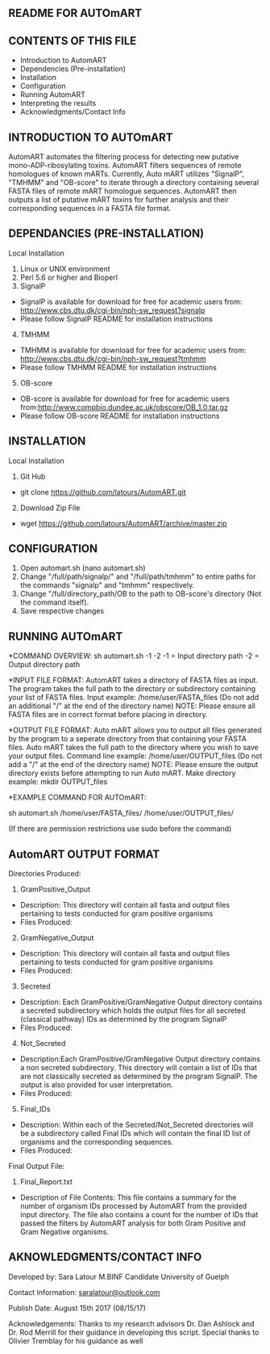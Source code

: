 README FOR AUTOmART 
------------------------------------------------------------------------------------------------------------------------------------------------------------------------------------------------------

CONTENTS OF THIS FILE
------------------------------------------------------------------------------------------------------------------------------------------------------------------------------------------------------
- Introduction to AutomART
- Dependencies (Pre-installation)
- Installation
- Configuration
- Running AutomART
- Interpreting the results 
- Acknowledgments/Contact Info

INTRODUCTION TO AUTOmART
------------------------------------------------------------------------------------------------------------------------------------------------------------------------------------------------------
AutomART automates the filtering process for detecting new putative mono-ADP-ribosylating toxins. AutomART filters sequences of remote homologues of known mARTs. Currently, Auto mART utilizes "SignalP", "TMHMM" and "OB-score" to iterate through a directory containing several FASTA files of remote mART homologue sequences. AutomART then outputs a list of putative mART toxins for further analysis and their corresponding sequences in a FASTA file format. 

DEPENDANCIES (PRE-INSTALLATION)
------------------------------------------------------------------------------------------------------------------------------------------------------------------------------------------------------
Local Installation
1) Linux or UNIX environment
2) Perl 5.6 or higher and Bioperl
3) SignalP
- SignalP is available for download for free for academic users from: http://www.cbs.dtu.dk/cgi-bin/nph-sw_request?signalp
- Please follow SignalP README for installation instructions
4) TMHMM
- TMHMM is available for download for free for academic users from: http://www.cbs.dtu.dk/cgi-bin/nph-sw_request?tmhmm
- Please follow TMHMM README for installation instructions
5) OB-score 
- OB-score is available for download for free for academic users from:http://www.compbio.dundee.ac.uk/obscore/OB_1.0.tar.gz
- Please follow OB-score README for installation instructions

INSTALLATION
------------------------------------------------------------------------------------------------------------------------------------------------------------------------------------------------------
Local Installation 
1) Git Hub
- git clone https://github.com/latours/AutomART.git

2) Download Zip File
- wget https://github.com/latours/AutomART/archive/master.zip


CONFIGURATION
------------------------------------------------------------------------------------------------------------------------------------------------------------------------------------------------------
1) Open automart.sh (nano automart.sh)
2) Change "/full/path/signalp/" and "/full/path/tmhmm" to entire paths for the commands "signalp" and "tmhmm" respectively.
3) Change "/full/directory_path/OB to the path to OB-score's directory (Not the command itself).
4) Save respective changes

RUNNING AUTOmART 
------------------------------------------------------------------------------------------------------------------------------------------------------------------------------------------------------
*COMMAND OVERVIEW:
sh automart.sh -1 -2
-1 = Input directory path
-2 = Output directory path

*INPUT FILE FORMAT: 
AutomART takes a directory of FASTA files as input. 
The program takes the full path to the directory or subdirectory containing your list of FASTA files.
Input example: /home/user/FASTA_files (Do not add an additional "/" at the end of the directory name)
NOTE: Please ensure all FASTA files are in correct format before placing in directory. 

*OUTPUT FILE FORMAT:
Auto mART allows you to output all files generated by the program to a seperate directory from that containing your FASTA files. 
Auto mART takes the full path to the directory where you wish to save your output files. 
Command line example: /home/user/OUTPUT_files (Do not add a "/" at the end of the directory name)
NOTE: Please ensure the output directory exists before attempting to run Auto mART.
Make directory example: mkdir OUTPUT_files 

*EXAMPLE COMMAND FOR AUTOmART:

sh automart.sh /home/user/FASTA_files/ /home/user/OUTPUT_files/

(If there are permission restrictions use sudo before the command)

AutomART OUTPUT FORMAT
------------------------------------------------------------------------------------------------------------------------------------------------------------------------------------------------------
Directories Produced:
1) GramPositive_Output
- Description: This directory will contain all fasta and output files pertaining to tests conducted for gram positive 	      organisms
- Files Produced:

2) GramNegative_Output
- Description: This directory will contain all fasta and output files pertaining to tests conducted for gram positive organisms
- Files Produced:

3) Secreted
- Description: Each GramPositive/GramNegative Output directory contains a secreted subdirectory which holds the output files for all secreted (classical pathway) IDs as determined by the program SignalP
- Files Produced:

4) Not_Secreted
- Description:Each GramPositive/GramNegative Output directory contains a non secreted subdirectory. This directory 	   will contain a list of IDs that are not classically secreted as determined by the program SignalP. The output is also provided for user interpretation.
- Files Produced:

5) Final_IDs
- Description: Within each of the Secreted/Not_Secreted directories will be a subdirectory called Final IDs which will contain the final ID list of organisms and the corresponding sequences.
- Files Produced:


Final Output File:
1) Final_Report.txt
- Description of File Contents: This file contains a summary for the number of organism IDs processed by AutomART from the provided input directory. The file also contains a count for the number of IDs that passed the filters by AutomART analysis for both Gram Positive and Gram Negative organisms.

AKNOWLEDGMENTS/CONTACT INFO
------------------------------------------------------------------------------------------------------------------------------------------------------------------------------------------------------
Developed by: Sara Latour M.BINF Candidate University of Guelph

Contact Information: saralatour@outlook.com

Publish Date: August 15th 2017 (08/15/17)

Acknowledgements:
Thanks to my research advisors Dr. Dan Ashlock and Dr. Rod Merrill for their guidance in developing this script.
Special thanks to Olivier Tremblay for his guidance as well


